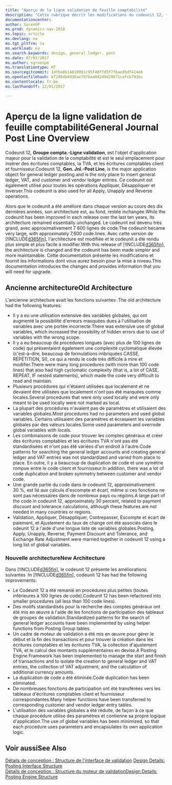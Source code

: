 ```yaml
---
title: "Aperçu de la ligne validation de feuille comptabilité"
description: "Cette rubrique décrit les modifications du codeunit 12, **Groupe compta. - Ligne validation**, qui est l'objet d'application majeur pour la validation de la comptabilité et est le seul emplacement pour insérer des écritures comptables, la TVA et les écritures comptables client et fournisseur."
documentationcenter: 
author: SorenGP
ms.prod: dynamics-nav-2018
ms.topic: article
ms.devlang: na
ms.tgt_pltfrm: na
ms.workload: na
ms.search.keywords: design, general ledger, post
ms.date: 07/01/2017
ms.author: sgroespe
ms.translationtype: HT
ms.sourcegitcommit: 1dfba8b14019991c95f40ffd5f7fbaed5df414eb
ms.openlocfilehash: b7280db4930ae707baa842d9d29871cafcb793bc
ms.contentlocale: fr-be
ms.lasthandoff: 12/01/2017

---
```

# <a name="general-journal-post-line-overview"></a><span data-ttu-id="4352c-103">Aperçu de la ligne validation de feuille comptabilité</span><span class="sxs-lookup"><span data-stu-id="4352c-103">General Journal Post Line Overview</span></span>
<span data-ttu-id="4352c-104">Codeunit 12, **Groupe compta.-Ligne validation**, est l'objet d'application majeur pour la validation de la comptabilité et est le seul emplacement pour insérer des écritures comptables, la TVA, et les écritures comptables client et fournisseur.</span><span class="sxs-lookup"><span data-stu-id="4352c-104">Codeunit 12, **Gen. Jnl.-Post Line**, is the major application object for general ledger posting and is the only place to insert general ledger, VAT, and customer and vendor ledger entries.</span></span> <span data-ttu-id="4352c-105">Ce codeunit est également utilisé pour toutes les opérations Appliquer, Désappliquer et Inverser.</span><span class="sxs-lookup"><span data-stu-id="4352c-105">This codeunit is also used for all Apply, Unapply and Reverse operations.</span></span>  
  
<span data-ttu-id="4352c-106">Alors que le codeunit a été amélioré dans chaque version au cours des dix dernières années, son architecture est, au fond, restée inchangée.</span><span class="sxs-lookup"><span data-stu-id="4352c-106">While the codeunit has been improved in each release over the last ten years, its architecture remained essentially unchanged.</span></span> <span data-ttu-id="4352c-107">Le codeunit est devenu très grand, avec approximativement 7 600 lignes de code.</span><span class="sxs-lookup"><span data-stu-id="4352c-107">The codeunit became very large, with approximately 7,600 code lines.</span></span> <span data-ttu-id="4352c-108">Avec cette version de [!INCLUDE[d365fin](includes/d365fin_md.md)], l'architecture est modifiée et le codeunit a été rendu plus simple et plus facile à modifier.</span><span class="sxs-lookup"><span data-stu-id="4352c-108">With this release of [!INCLUDE[d365fin](includes/d365fin_md.md)], the architecture is changed and the codeunit has been made simpler and more maintainable.</span></span> <span data-ttu-id="4352c-109">Cette documentation présente les modifications et fournit les informations dont vous aurez besoin pour la mise à niveau.</span><span class="sxs-lookup"><span data-stu-id="4352c-109">This documentation introduces the changes and provides information that you will need for upgrade.</span></span>  
  
## <a name="old-architecture"></a><span data-ttu-id="4352c-110">Ancienne architecture</span><span class="sxs-lookup"><span data-stu-id="4352c-110">Old Architecture</span></span>  
<span data-ttu-id="4352c-111">L'ancienne architecture avait les fonctions suivantes :</span><span class="sxs-lookup"><span data-stu-id="4352c-111">The old architecture had the following features:</span></span>  
  
* <span data-ttu-id="4352c-112">Il y a eu une utilisation extensive des variables globales, qui ont augmenté la possibilité d'erreurs masquées dues à l'utilisation de variables avec une portée incorrecte.</span><span class="sxs-lookup"><span data-stu-id="4352c-112">There was extensive use of global variables, which increased the possibility of hidden errors due to use of variables with the wrong scope.</span></span>  
* <span data-ttu-id="4352c-113">Il y a eu beaucoup de procédures longues (avec plus de 100 lignes de code) qui présentaient également une complexité cyclomatique élevée (c'est-à-dire, beaucoup de formulations imbriquées CASSE, RÉPÉTITION, SI), ce qui a rendu le code très difficile à mire et modifier.</span><span class="sxs-lookup"><span data-stu-id="4352c-113">There were many long procedures (with more than 100 code lines) that also had high cyclomatic complexity (that is, a lot of CASE, REPEAT, IF nested statements), which made the code very difficult to read and maintain.</span></span>  
* <span data-ttu-id="4352c-114">Plusieurs procédures qui n'étaient utilisées que localement et ne devaient être utilisées que localement n'ont pas été marquées comme locales.</span><span class="sxs-lookup"><span data-stu-id="4352c-114">Several procedures that were only used locally and were only meant to be used locally were not marked as local.</span></span>  
* <span data-ttu-id="4352c-115">La plupart des procédures n'avaient pas de paramètres et utilisaient des variables globales.</span><span class="sxs-lookup"><span data-stu-id="4352c-115">Most procedures had no parameters and used global variables.</span></span> <span data-ttu-id="4352c-116">Certains utilisaient des paramètres et écrasaient les variables globales par des valeurs locales.</span><span class="sxs-lookup"><span data-stu-id="4352c-116">Some used parameters and overrode global variables with locals.</span></span>  
* <span data-ttu-id="4352c-117">Les combinaisons de code pour trouver les comptes généraux et créer des écritures comptables et les écritures TVA n'ont pas été standardisées et n'ont pas été variées d'un endroit à l'autre.</span><span class="sxs-lookup"><span data-stu-id="4352c-117">Code patterns for searching the general ledger accounts and creating general ledger and VAT entries was not standardized and varied from place to place.</span></span> <span data-ttu-id="4352c-118">En outre, il y a beaucoup de duplication de code et une symétrie rompue entre le code client et fournisseur.</span><span class="sxs-lookup"><span data-stu-id="4352c-118">In addition, there was a lot of code duplication and broken symmetry between customer and vendor code.</span></span>  
* <span data-ttu-id="4352c-119">Une grande partie du code dans le codeunit 12, approximativement 30 %, est lié aux calculs d'escompte et écart, même si ces fonctions ne sont pas nécessaires dans de nombreux pays ou régions.</span><span class="sxs-lookup"><span data-stu-id="4352c-119">A large part of the code in codeunit 12, approximately 30 percent, related to payment discount and tolerance calculations, although these features are not needed in many countries or regions.</span></span>  
* <span data-ttu-id="4352c-120">Validation, Appliquer, Désappliquer, Contrepasser, Escompte et écart de paiement, et Ajustement du taux de change ont été associés dans le odeunit 12 à l'aide d'une longue liste de variables globales.</span><span class="sxs-lookup"><span data-stu-id="4352c-120">Posting, Apply, Unapply, Reverse, Payment Discount and Tolerance, and Exchange Rate Adjustment were married together in codeunit 12 using a long list of global variables.</span></span>  
  
### <a name="new-architecture"></a><span data-ttu-id="4352c-121">Nouvelle architecture</span><span class="sxs-lookup"><span data-stu-id="4352c-121">New Architecture</span></span>  
<span data-ttu-id="4352c-122">Dans [!INCLUDE[d365fin](includes/d365fin_md.md)], le codeunit 12 présente les améliorations suivantes :</span><span class="sxs-lookup"><span data-stu-id="4352c-122">In [!INCLUDE[d365fin](includes/d365fin_md.md)], codeunit 12 has had the following improvements:</span></span>  
  
* <span data-ttu-id="4352c-123">Le Codeunit 12 a été remanié en procédures plus petites (toutes inférieures à 100 lignes de code).</span><span class="sxs-lookup"><span data-stu-id="4352c-123">Codeunit 12 has been refactored into smaller procedures (all less than 100 code lines).</span></span>  
* <span data-ttu-id="4352c-124">Des motifs standardisés pour la recherche des comptes généraux ont été mis en œuvre à l'aide de les fonctions de participation des tableaux de groupes de validation.</span><span class="sxs-lookup"><span data-stu-id="4352c-124">Standardized patterns for the search of general ledger accounts have been implemented by using helper functions from Posting Group tables.</span></span>  
* <span data-ttu-id="4352c-125">Un cadre de moteur de validation a été mis en œuvre pour gérer le début et la fin des transactions et pour trouver la création dans les écritures comptables et les écritures TVA, la collection d'ajustement TVA, et le calcul des montants supplémentaires en devise.</span><span class="sxs-lookup"><span data-stu-id="4352c-125">A Posting Engine Framework has been implemented to manage the start and finish of transactions and to isolate the creation to general ledger and VAT entries, the collection of VAT adjustment, and the calculation of additional currency amounts.</span></span>  
* <span data-ttu-id="4352c-126">La duplication de code a été éliminée.</span><span class="sxs-lookup"><span data-stu-id="4352c-126">Code duplication has been eliminated.</span></span>  
* <span data-ttu-id="4352c-127">De nombreuses fonctions de participation ont été transférées vers les tableaux d'écritures comptables client et fournisseur correspondantes.</span><span class="sxs-lookup"><span data-stu-id="4352c-127">Many helper functions have been transferred to corresponding customer and vendor ledger entry tables.</span></span>  
* <span data-ttu-id="4352c-128">L'utilisation des variables globales a été réduite, de façon à ce que chaque procédure utilise des paramètres et contienne sa propre logique d'application.</span><span class="sxs-lookup"><span data-stu-id="4352c-128">The use of global variables has been minimized, so that each procedure uses parameters and encapsulates its own application logic.</span></span>  
  
## <a name="see-also"></a><span data-ttu-id="4352c-129">Voir aussi</span><span class="sxs-lookup"><span data-stu-id="4352c-129">See Also</span></span>  
<span data-ttu-id="4352c-130">[Détails de conception : Structure de l'interface de validation](design-details-posting-interface-structure.md) </span><span class="sxs-lookup"><span data-stu-id="4352c-130">[Design Details: Posting Interface Structure](design-details-posting-interface-structure.md) </span></span>  
[<span data-ttu-id="4352c-131">Détails de conception : Structure du moteur de validation</span><span class="sxs-lookup"><span data-stu-id="4352c-131">Design Details: Posting Engine Structure</span></span>](design-details-posting-engine-structure.md)

